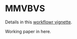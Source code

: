 # MMVBVS

Details in this [workflowr vignette](https://tk382.github.io/MMVBVS).

Working paper in here.
